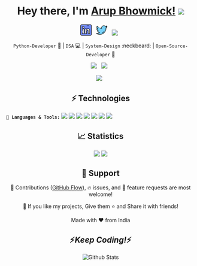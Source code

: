<h1 align="center">Hey there, I'm <a href="https://bit.ly/arup-resume">Arup Bhowmick!</a> <img src="https://media.giphy.com/media/hvRJCLFzcasrR4ia7z/giphy.gif" width="25px"> </h1>

<p align='center'>
<a href="https://www.linkedin.com/in/arupbhowmick/"><img height="30" src="https://raw.githubusercontent.com/8bithemant/8bithemant/master/linkedin.png?raw=true"></a>&nbsp;&nbsp;
<a href="https://twitter.com/0xStryK3R"><img height="30" src="https://raw.githubusercontent.com/8bithemant/8bithemant/master/twitter.png?raw=true"></a>&nbsp;&nbsp;
<a href="mailto:arupbhowmick007@email.com"><img height="32" src="https://user-images.githubusercontent.com/29790345/184528214-8f168ffd-5a4c-4d30-8d6b-917568924fbb.png?raw=true"></a>&nbsp;&nbsp;
 </p>

<div align="center">
 
`Python-Developer` 🐍 | `DSA` 💻 | `System-Design` :neckbeard: | `Open-Source-Developer` 🚀
 
<p align="center">
<a href="https://visitor-badge.glitch.me/#docs"><img src="https://visitor-badge.glitch.me/badge?page_id=0xStryK3R.0xStryK3R"></a>&nbsp;&nbsp;
<a href="https://wakatime.com/@b77600ce-fa6c-4fd4-8e13-bd0c94578ebc"><img src="https://wakatime.com/badge/user/b77600ce-fa6c-4fd4-8e13-bd0c94578ebc.svg"></a>&nbsp;&nbsp; 
</p>
 
<p align="center">
<a href="https://github.com/0xStryK3R/0xStrK3R/commitsR"><img src="https://img.shields.io/github/last-commit/0xStryK3R/0xStryK3R/main?label=Last%20updated&style=flat"></a>&nbsp;&nbsp;
 
</div>

<h2 align="center">⚡ Technologies</h2>

**`🔨 Languages & Tools:`**
<img src='https://cdn.jsdelivr.net/gh/devicons/devicon/icons/python/python-original.svg' height="24">
<img src='https://cdn.jsdelivr.net/gh/devicons/devicon/icons/java/java-original.svg' height="24">
<img src='https://cdn.jsdelivr.net/gh/devicons/devicon/icons/postgresql/postgresql-original.svg' height="24">
<img src='https://cdn.jsdelivr.net/gh/devicons/devicon/icons/mysql/mysql-original.svg' height="24">
<img src='https://cdn.jsdelivr.net/gh/devicons/devicon/icons/mongodb/mongodb-original.svg' height="24">
<img src='https://cdn.jsdelivr.net/gh/devicons/devicon/icons/git/git-original.svg' height="24">
<img src='https://cdn.jsdelivr.net/gh/devicons/devicon/icons/bash/bash-original.svg' height="24">

<h2 align="center"> 📈 Statistics </h2>
<p align="center">
<img width="48%" src="https://github-readme-stats.vercel.app/api?username=0xStryK3R&show_icons=true&count_private=true&theme=tokyonight" />
<img width="48%" src="https://github-readme-streak-stats.herokuapp.com/?user=0xStryK3R&theme=tokyonight" />
</p>

<h2 align="center">🤝 Support</h2>

<p align="center">🎀 Contributions (<a href="https://guides.github.com/introduction/flow" title="GitHub flow">GitHub Flow</a>), 🔥 issues, and 🥮 feature requests are most welcome!</p>
<p align="center">💙 If you like my projects, Give them ⭐ and Share it with friends!</p>
<p align="center">Made with ❤️ from India</p>


<h2 align='center'>⚡️<i>Keep Coding!</i>⚡️</h2>

<p align="center">
<img src="https://raw.githubusercontent.com/mayhemantt/mayhemantt/Update/svg/Bottom.svg" alt="Github Stats" />
</p>

